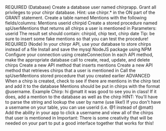 REQUIRED (Database)
Create a database user named chirprapp.
Grant all privileges to your chirpr database.
Hint: use chirpr.* in the ON part of the GRANT statement.
Create a table named Mentions with the following fields/columns:
Mentions
  userid
  chirpid
Create a stored procedure named spUserMentions that returns all chirps a user is mentioned in
Parameters: userid
The result set should contain: chirpid, chip text, chirp date
Tip: be sure to insert some fake mentions so that you can test the procedure!
REQUIRED (Node)
In your chirpr API, use your database to store chirps instead of a file
Install and save the mysql NodeJS package using NPM
Configure your connection using createConnection
In each API method, make the appropriate database call to create, read, update, and delete chirps
Create a new API method that inserts mentions
Create a new API method that retrieves chirps that a user is mentioned in
Call the spUserMentions stored procedure that you created earlier
ADVANCED
When a chirp is created, check to see if there are mentions in the chirp text and add it to the database
Mentions should be put in chirps with the format @username.
Example Chirp: hi @matt it was good to see you in class!
If it does, add a mention to the database as well as the chirp
HINT: You'll have to parse the string and lookup the user by name (use like!)
If you don't have a username on your table, you can use userid (i.e. @1 instead of @matt)
Add the ability in your app to click a username and view all of the chirps that user is mentioned in
Important: There is some creativity that will be needed on your part to put a good interface together that works for this!